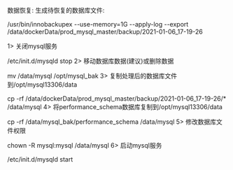 数据恢复:
生成待恢复的数据库文件:

/usr/bin/innobackupex --use-memory=1G --apply-log --export /data/dockerData/prod_mysql_master/backup/2021-01-06_17-19-26


1> 关闭mysql服务

/etc/init.d/mysqld stop
2> 移动数据库数据(建议)或删除数据

mv /data/mysql /opt/mysql_bak
3> 复制处理后的数据库文件到/opt/mysql13306/data

cp -rf /data/dockerData/prod_mysql_master/backup/2021-01-06_17-19-26/* /data/mysql
4> 将performance_schema数据库复制到/opt/mysql13306/data

cp -rf /data/mysql_bak/performance_schema /data/mysql
5> 修改数据库文件权限

chown -R mysql:mysql /data/mysql
6> 启动mysql服务

/etc/init.d/mysqld start
